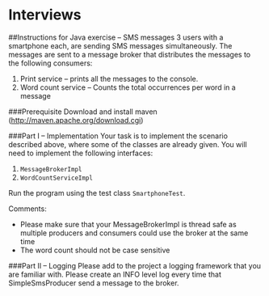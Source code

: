 Interviews
==========
##Instructions for Java exercise – SMS messages
3 users with a smartphone each, are sending SMS messages simultaneously. The messages are sent to a message broker that distributes the messages to the following consumers:

1. Print service – prints all the messages to the console.
2. Word count service – Counts the total occurrences per word in a message

###Prerequisite
Download and install maven (http://maven.apache.org/download.cgi)

###Part I – Implementation
Your task is to implement the scenario described above, where some of the classes are already given. You will need to implement the following interfaces:

1.	`MessageBrokerImpl`
2.	`WordCountServiceImpl`

Run the program using the test class `SmartphoneTest`.

Comments:
* Please make sure that your MessageBrokerImpl is thread safe as multiple producers and consumers could use the broker at the same time
* The word count should not be case sensitive

###Part II – Logging
Please add to the project a logging framework that you are familiar with.
Please create an INFO level log every time that SimpleSmsProducer send a message to the broker.
 
